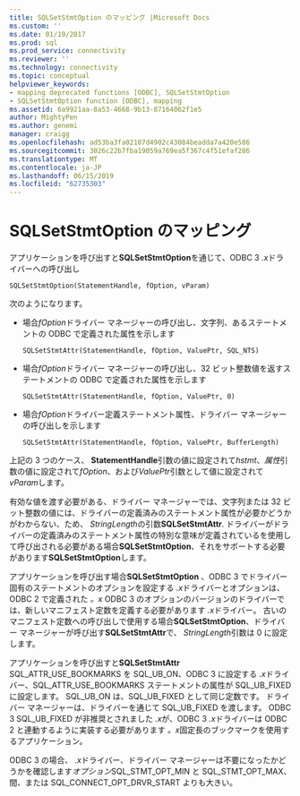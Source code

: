 ```yaml
---
title: SQLSetStmtOption のマッピング |Microsoft Docs
ms.custom: ''
ms.date: 01/19/2017
ms.prod: sql
ms.prod_service: connectivity
ms.reviewer: ''
ms.technology: connectivity
ms.topic: conceptual
helpviewer_keywords:
- mapping deprecated functions [ODBC], SQLSetStmtOption
- SQLSetStmtOption function [ODBC], mapping
ms.assetid: 6a9921aa-8a53-4668-9b13-87164062f1e5
author: MightyPen
ms.author: genemi
manager: craigg
ms.openlocfilehash: ad53ba3fa02107d4902c43084beadda7a420e586
ms.sourcegitcommit: 3026c22b7fba19059a769ea5f367c4f51efaf286
ms.translationtype: MT
ms.contentlocale: ja-JP
ms.lasthandoff: 06/15/2019
ms.locfileid: "62735303"
---
```

# <a name="sqlsetstmtoption-mapping"></a>SQLSetStmtOption のマッピング
アプリケーションを呼び出すと**SQLSetStmtOption**を通じて、ODBC 3 *.x*ドライバーへの呼び出し  
  
```  
SQLSetStmtOption(StatementHandle, fOption, vParam)  
```  
  
 次のようになります。  
  
-   場合*fOption*ドライバー マネージャーの呼び出し、文字列、あるステートメントの ODBC で定義された属性を示します  
  
    ```  
    SQLSetStmtAttr(StatementHandle, fOption, ValuePtr, SQL_NTS)  
    ```  
  
-   場合*fOption*ドライバー マネージャーの呼び出し、32 ビット整数値を返すステートメントの ODBC で定義された属性を示します  
  
    ```  
    SQLSetStmtAttr(StatementHandle, fOption, ValuePtr, 0)  
    ```  
  
-   場合*fOption*ドライバー定義ステートメント属性、ドライバー マネージャーの呼び出しを示します  
  
    ```  
    SQLSetStmtAttr(StatementHandle, fOption, ValuePtr, BufferLength)  
    ```  
  
 上記の 3 つのケース、 **StatementHandle**引数の値に設定されて*hstmt*、*属性*引数の値に設定されて*fOption*、および*ValuePtr*引数として値に設定されて*vParam*します。  
  
 有効な値を渡す必要がある、ドライバー マネージャーでは、文字列または 32 ビット整数の値には、ドライバーの定義済みのステートメント属性が必要かどうかがわからない、ため、 *StringLength*の引数**SQLSetStmtAttr**. ドライバーがドライバーの定義済みのステートメント属性の特別な意味が定義されているを使用して呼び出される必要がある場合**SQLSetStmtOption**、それをサポートする必要があります**SQLSetStmtOption**します。  
  
 アプリケーションを呼び出す場合**SQLSetStmtOption** 、ODBC 3 でドライバー固有のステートメントのオプションを設定する *.x*ドライバーとオプションは、ODBC 2 で定義された *。x* ODBC 3 のオプションのバージョンのドライバーでは、新しいマニフェスト定数を定義する必要があります *.x*ドライバー。 古いのマニフェスト定数への呼び出しで使用する場合**SQLSetStmtOption**、ドライバー マネージャーが呼び出す**SQLSetStmtAttr**で、 *StringLength*引数は 0 に設定します。  
  
 アプリケーションを呼び出すと**SQLSetStmtAttr** SQL_ATTR_USE_BOOKMARKS を SQL_UB_ON、ODBC 3 に設定する *.x*ドライバー、SQL_ATTR_USE_BOOKMARKS ステートメントの属性が SQL_UB_FIXED に設定します。 SQL_UB_ON は、SQL_UB_FIXED として同じ定数です。 ドライバー マネージャーは、ドライバーを通じて SQL_UB_FIXED を渡します。 ODBC 3 SQL_UB_FIXED が非推奨とされました *.x*が、ODBC 3 *.x*ドライバーは ODBC 2 と連動するように実装する必要があります *。x*固定長のブックマークを使用するアプリケーション。  
  
 ODBC 3 の場合、 *.x*ドライバー、ドライバー マネージャーは不要になったかどうかを確認します*オプション*SQL_STMT_OPT_MIN と SQL_STMT_OPT_MAX、間、または SQL_CONNECT_OPT_DRVR_START よりも大きい。
